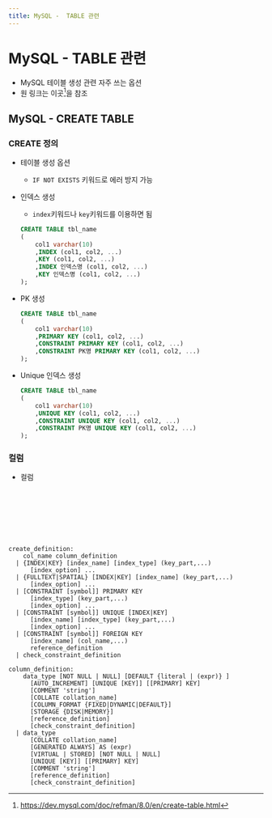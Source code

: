 ```yaml
---
title: MySQL -  TABLE 관련 
---
```


# MySQL - TABLE 관련 

- MySQL 테이블 생성 관련 자주 쓰는 옵션
- 원 링크는 이곳[^1]을 참조
[^1]:https://dev.mysql.com/doc/refman/8.0/en/create-table.html

## MySQL - CREATE TABLE

### CREATE 정의

- 테이블 생성 옵션
    - `IF NOT EXISTS` 키워드로 에러 방지 가능


- 인덱스 생성
    - `index`키워드나 `key`키워드를 이용하면 됨

    ```sql
    CREATE TABLE tbl_name
    (
        col1 varchar(10)
        ,INDEX (col1, col2, ...)
        ,KEY (col1, col2, ...)
        ,INDEX 인덱스명 (col1, col2, ...)
        ,KEY 인덱스명 (col1, col2, ...)
    );
    ```

- PK 생성

    ```sql
    CREATE TABLE tbl_name
    (
        col1 varchar(10)
        ,PRIMARY KEY (col1, col2, ...)
        ,CONSTRAINT PRIMARY KEY (col1, col2, ...)
        ,CONSTRAINT PK명 PRIMARY KEY (col1, col2, ...)
    );
    ```

- Unique 인덱스 생성

    ```sql
    CREATE TABLE tbl_name
    (
        col1 varchar(10)
        ,UNIQUE KEY (col1, col2, ...)
        ,CONSTRAINT UNIQUE KEY (col1, col2, ...)
        ,CONSTRAINT PK명 UNIQUE KEY (col1, col2, ...)
    );
    ```

### 컬럼

- 컬럼






```








create_definition:
    col_name column_definition
  | {INDEX|KEY} [index_name] [index_type] (key_part,...)
      [index_option] ...
  | {FULLTEXT|SPATIAL} [INDEX|KEY] [index_name] (key_part,...)
      [index_option] ...
  | [CONSTRAINT [symbol]] PRIMARY KEY
      [index_type] (key_part,...)
      [index_option] ...
  | [CONSTRAINT [symbol]] UNIQUE [INDEX|KEY]
      [index_name] [index_type] (key_part,...)
      [index_option] ...
  | [CONSTRAINT [symbol]] FOREIGN KEY
      [index_name] (col_name,...)
      reference_definition
  | check_constraint_definition

column_definition:
    data_type [NOT NULL | NULL] [DEFAULT {literal | (expr)} ]
      [AUTO_INCREMENT] [UNIQUE [KEY]] [[PRIMARY] KEY]
      [COMMENT 'string']
      [COLLATE collation_name]
      [COLUMN_FORMAT {FIXED|DYNAMIC|DEFAULT}]
      [STORAGE {DISK|MEMORY}]
      [reference_definition]
      [check_constraint_definition]
  | data_type
      [COLLATE collation_name]
      [GENERATED ALWAYS] AS (expr)
      [VIRTUAL | STORED] [NOT NULL | NULL]
      [UNIQUE [KEY]] [[PRIMARY] KEY]
      [COMMENT 'string']
      [reference_definition]
      [check_constraint_definition]
